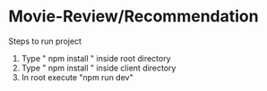 # Movie-Review/Recommendation

Steps to run project

1. Type " npm install " inside root directory
2. Type " npm install " inside client directory
3. In root execute "npm run dev"
